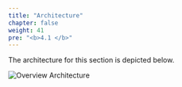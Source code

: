 ```yaml
---
title: "Architecture"
chapter: false
weight: 41
pre: "<b>4.1 </b>"
---
```


The architecture for this section is depicted below.

![Overview Architecture](/images/eks-arch.png)
